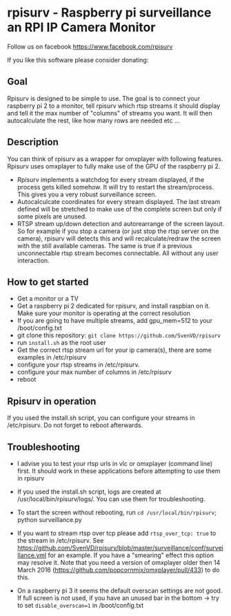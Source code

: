 # rpisurv - Raspberry pi surveillance an RPI IP Camera Monitor
Follow us on facebook https://www.facebook.com/rpisurv

If you like this software please consider donating:
 <a href="https://www.paypal.com/cgi-bin/webscr?cmd=_s-xclick&hosted_button_id=QPJU9K2KZ8D94" target="_blank" rel="nofollow"><img src="https://www.paypal.com/en_US/i/btn/x-click-but21.gif" alt="" /></a>

## Goal
Rpisurv is designed to be simple to use. The goal is to connect your raspberry pi 2 to a monitor, tell rpisurv which rtsp streams it should display and tell it the max number of "columns" of streams you want. It will then autocalculate the rest, like how many rows are needed etc ...

## Description
You can think of rpisurv as a wrapper for omxplayer with following features. Rpisurv uses omxplayer to fully make use of the GPU of the raspberry pi 2.

- Rpisurv implements a watchdog for every stream displayed, if the process gets killed somehow. It will try to restart the stream/process. This gives you a very robust surveillance screen.
- Autocalculcate coordinates for every stream displayed. The last stream defined will be stretched to make use of the complete screen but only if some pixels are unused.
- RTSP stream up/down detection and autorearrange of the screen layout. So for example if you stop a camera (or just stop the rtsp server on the camera), rpisurv will detects this and will recalculate/redraw the screen with the still available cameras. The same is true if a previous unconnectable rtsp stream becomes connectable. All without any user interaction.

## How to get started

- Get a monitor or a TV
- Get a raspberry pi 2 dedicated for rpisurv, and install raspbian on it. Make sure your monitor is operating at the correct resolution
- If you are going to have multiple streams, add gpu_mem=512 to your /boot/config.txt
- git clone this repository: `git clone https://github.com/SvenVD/rpisurv`
- run `install.sh` as the root user
- Get the correct rtsp stream url for your ip camera(s), there are some examples in /etc/rpisurv
- configure your rtsp streams in /etc/rpisurv.
- configure your max number of columns in /etc/rpisurv
- reboot

## Rpisurv in operation

If you used the install.sh script, you can configure your streams in /etc/rpisurv. Do not forget to reboot afterwards.

## Troubleshooting

- I advise you to test your rtsp urls in vlc or omxplayer (command line) first. It should work in these applications before attempting to use them in rpisurv

- If you used the install.sh script, logs are created at /usr/local/bin/rpisurv/logs/. You can use them for troubleshooting.

- To start the screen without rebooting, run `cd /usr/local/bin/rpisurv`; python surveillance.py

- If you want to stream rtsp over tcp please add `rtsp_over_tcp: true` to the stream in /etc/rpisurv. 
  See https://github.com/SvenVD/rpisurv/blob/master/surveillance/conf/surveillance.yml for an example.
  If you have a "smearing" effect this option may resolve it.
  Note that you need a version of omxplayer older then 14 March 2016 (https://github.com/popcornmix/omxplayer/pull/433) to do this.

- On a raspberry pi 3 it seems the default overscan settings are not good. If full screen is not used, if you have an unused bar in the bottom -> try to set `disable_overscan=1` in /boot/config.txt